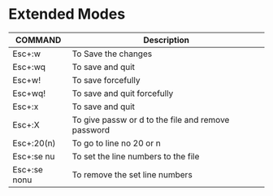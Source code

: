 # Extended Modes

| COMMAND      | Description |
| ---          |    ---  |
| Esc+:w       | To Save the changes |
| Esc+:wq      | To save and quit |
| Esc+w!       | To save forcefully |
| Esc+wq!      | To save and quit forcefully |
| Esc+:x       | To save and quit |
| Esc+:X       | To give passw or d to the file and remove password |
| Esc+:20(n)   | To go to line no 20 or n |
| Esc+:se nu   | To set the line numbers to the file |
| Esc+:se nonu | To remove the set line numbers|
